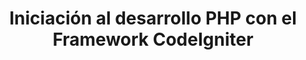 ---
title: Iniciación al desarrollo PHP con el Framework CodeIgniter
type: talk
year: 2011
language: es
for:
  title:
    ADWE
place: Murcia
weight: 1
---